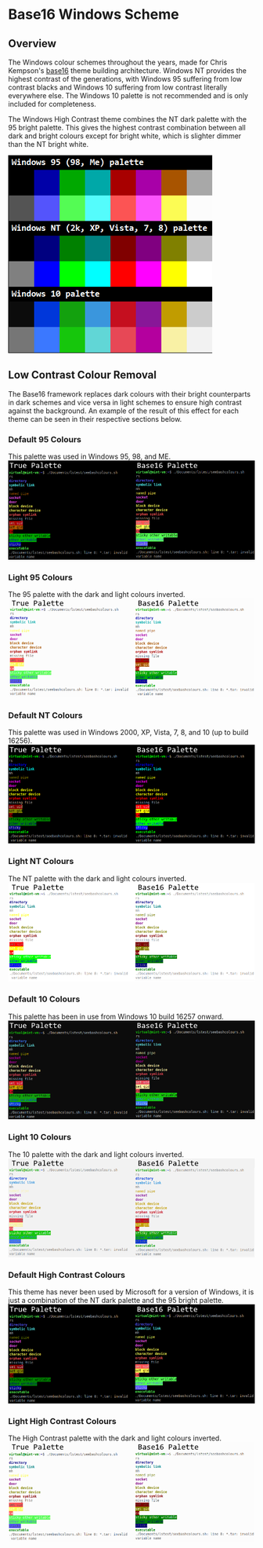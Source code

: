 # Base16 Windows Scheme
## Overview
The Windows colour schemes throughout the years, made for Chris Kempson's [base16](https://github.com/chriskempson/base16) theme building architecture. Windows NT provides the highest contrast of the generations, with Windows 95 suffering from low contrast blacks and Windows 10 suffering from low contrast literally everywhere else. The Windows 10 palette is not recommended and is only included for completeness.

The Windows High Contrast theme combines the NT dark palette with the 95 bright palette. This gives the highest contrast combination between all dark and bright colours except for bright white, which is slighter dimmer than the NT bright white.

![Colour palettes](img/preview.png)

## Low Contrast Colour Removal
The Base16 framework replaces dark colours with their bright counterparts in dark schemes and vice versa in light schemes to ensure high contrast against the background. An example of the result of this effect for each theme can be seen in their respective sections below.

### Default 95 Colours
This palette was used in Windows 95, 98, and ME.
![Windows 95 default terminal colours](img/terminal95default.png)

### Light 95 Colours
The 95 palette with the dark and light colours inverted.
![Reduced Windows 95 base16 terminal colours](img/terminal95light.png)

### Default NT Colours
This palette was used in Windows 2000, XP, Vista, 7, 8, and 10 (up to build 16256).
![Windows NT default terminal colours](img/terminalntdefault.png)

### Light NT Colours
The NT palette with the dark and light colours inverted.
![Reduced Windows NT base16 terminal colours](img/terminalntlight.png)

### Default 10 Colours
This palette has been in use from Windows 10 build 16257 onward.
![Windows 10 default terminal colours](img/terminal10default.png)

### Light 10 Colours
The 10 palette with the dark and light colours inverted.
![Reduced Windows 10 base16 terminal colours](img/terminal10light.png)

### Default High Contrast Colours
This theme has never been used by Microsoft for a version of Windows, it is just a combination of the NT dark palette and the 95 bright palette.
![Windows High Contrast default terminal colours](img/terminalhcdefault.png)

### Light High Contrast Colours
The High Contrast palette with the dark and light colours inverted.
![Reduced Windows High Contrast base16 terminal colours](img/terminalhclight.png)
